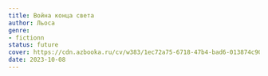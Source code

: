 ```yaml
---
title: Война конца света
author: Льоса
genre:
- fictionn
status: future
cover: https://cdn.azbooka.ru/cv/w383/1ec72a75-6718-47b4-bad6-013874c90394.jpg
date: 2023-10-08
---
```


